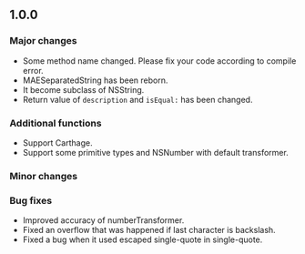 ## 1.0.0

### Major changes

- Some method name changed. Please fix your code according to compile error.
- MAESeparatedString has been reborn.
 - It become subclass of NSString.
 - Return value of `description` and `isEqual:` has been changed.

### Additional functions

- Support Carthage.
- Support some primitive types and NSNumber with default transformer.

### Minor changes


### Bug fixes

- Improved accuracy of numberTransformer.
- Fixed an overflow that was happened if last character is backslash.
- Fixed a bug when it used escaped single-quote in single-quote.
